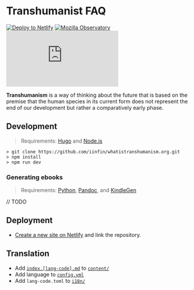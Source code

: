 # Transhumanist FAQ

[![Deploy to Netlify](https://img.shields.io/badge/deploy%20to-Netlify-000000.svg?style=flat&colorA=000000)](https://app.netlify.com/start/deploy?repository=https://github.com/iinfin/whatistranshumanism.org&stack=cms)
[![Mozilla Observatory](https://img.shields.io/mozilla-observatory/grade-score/hbp.netlify.com.svg?style=flat&colorA=000000&colorB=000000)](https://observatory.mozilla.org/analyze/transhumanism.netlify.com)
[![License](https://img.shields.io/github/license/iinfin/whatistranshumanism.org?style=flat&colorA=000000&colorB=000000)](https://unlicense.org)

**Transhumanism** is a way of thinking about the future that is based on the premise that the human species in its current form does not represent the end of our development but rather a comparatively early phase.

## Development

> Requirements: [Hugo](https://gohugo.io/getting-started/installing) and [Node.js](https://nodejs.org/en/download/current)

```
> git clone https://github.com/iinfin/whatistranshumanism.org.git
> npm install
> npm run dev
```

### Generating ebooks

> Requirements: [Python](https://python.org/downloads), [Pandoc](https://pandoc.org/installing.html), and [KindleGen](https://amazon.com/gp/feature.html?docId=1000765211)

// TODO

## Deployment

- [Create a new site on Netlify](https://app.netlify.com/start) and link the repository.

## Translation

- Add [`index.[lang-code].md`](https://www.w3schools.com/tags/ref_language_codes.asp) to [`content/`](content/)
- Add language to [`config.yml`](config.yml)
- Add `lang-code.toml` to [`i18n/`](i18n/)
